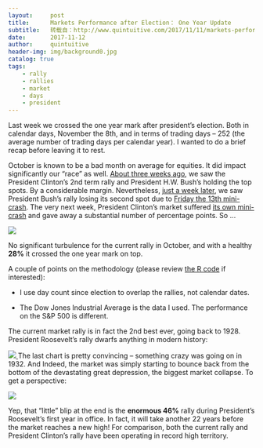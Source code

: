 ```yaml
---
layout:     post
title:      Markets Performance after Election： One Year Update
subtitle:   转载自：http://www.quintuitive.com/2017/11/11/markets-performance-election-one-year-update/
date:       2017-11-12
author:     quintuitive
header-img: img/background0.jpg
catalog: true
tags:
    - rally
    - rallies
    - market
    - days
    - president
---
```




Last week we crossed the one year mark after president’s election. Both in calendar days, November the 8th, and in terms of trading days – 252 (the average number of trading days per calendar year). I wanted to do a brief recap before leaving it to rest.



October is known to be a bad month on average for equities. It did impact significantly our “race” as well. [About three weeks ago](http://www.quintuitive.com/2017/10/16/markets-performance-election), we saw the President Clinton’s 2nd term rally and President H.W. Bush’s holding the top spots. By a considerable margin. Nevertheless, [just a week later](http://www.quintuitive.com/2017/10/21/markets-performance-election-day-239), we saw President Bush’s rally losing its second spot due to [Friday the 13th mini-crash](https://en.wikipedia.org/wiki/Friday_the_13th_mini-crash). The very next week, President Clinton’s market suffered [its own mini-crash](https://en.wikipedia.org/wiki/October_27,_1997,_mini-crash) and gave away a substantial number of percentage points. So …

[![](http://www.quintuitive.com/wp-content/uploads/2017/11/rallies-254-1-720x532.png)
](http://www.quintuitive.com/wp-content/uploads/2017/11/rallies-254-1.png)

No significant turbulence for the current rally in October, and with a healthy **28%** it crossed the one year mark on top.

A couple of points on the methodology (please review [the R code](https://gist.github.com/ivannp/f989a2d25f4efbbbb9d547767fdd15c0) if interested):

- I use day count since election to overlap the rallies, not calendar dates.

- The Dow Jones Industrial Average is the data I used. The performance on the S&P 500 is different.


The current market rally is in fact the 2nd best ever, going back to 1928. President Roosevelt’s rally dwarfs anything in modern history:

[![](http://www.quintuitive.com/wp-content/uploads/2017/11/rallies-254-all-1-720x532.png)
](http://www.quintuitive.com/wp-content/uploads/2017/11/rallies-254-all-1.png)The last chart is pretty convincing – something crazy was going on in 1932. And Indeed, the market was simply starting to bounce back from the bottom of the devastating great depression, the biggest market collapse. To get a perspective:

[![](http://www.quintuitive.com/wp-content/uploads/2017/11/roosevelt-720x638.png)
](http://www.quintuitive.com/wp-content/uploads/2017/11/roosevelt.png)

Yep, that “little” blip at the end is the **enormous 46%** rally during President’s Roosevelt’s first year in office. In fact, it will take another 22 years before the market reaches a new high! For comparison, both the current rally and President Clinton’s rally have been operating in record high territory.


